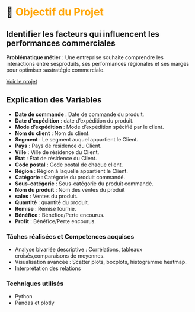 
# 📌 <span style="color:orange;"> Objectif du Projet  
**Identifier les facteurs qui influencent les performances commerciales**
---
**Problématique métier** : 
Une entreprise souhaite comprendre les interactions entre sesproduits, ses performances régionales et ses marges pour optimiser sastratégie commerciale.


<a href="https://colab.research.google.com/github/Soilah98/Projet_Data_Analyst/blob/main/projet_Superstore.ipynb" target="_blank">Voir le projet</a>

## Explication des Variables 

   - **Date de commande** : Date de commande du produit.    
   - **Date d’expédition** : date d’expédition du produit.  
   - **Mode d’expédition** : Mode d’expédition spécifié par le client.    
   - **Nom du client**   : Nom du client.    
   - **Segment** : Le segment auquel appartient le Client.    
   - **Pays** : Pays de résidence du Client.      
   - **Ville** : Ville de résidence du Client.  
   - **État** : État de résidence du Client.  
   - **Code postal** : Code postal de chaque client.  
   - **Région** : Région à laquelle appartient le Client.  
   - **Catégorie** : Catégorie du produit commandé.  
   - **Sous-catégorie** : Sous-catégorie du produit commandé.  
   - **Nom du produit** : Nom des ventes du produit  
   - **sales** : Ventes du produit.  
   - **Quantité** : quantité du produit.  
   - **Remise** : Remise fournie.  
   - **Bénéfice** : Bénéfice/Perte encourus.  
   - **Profit** :  Bénéfice/Perte encourus.
     
### Tâches réalisées et  Competences acquises
- Analyse bivariée descriptive : Corrélations, tableaux croisés,comparaisons de moyennes.
- Visualisation avancée : Scatter plots, boxplots, histogramme heatmap.
- Interprétation des relations 
### Techniques utilisés 
- Python
- Pandas et plotly 

